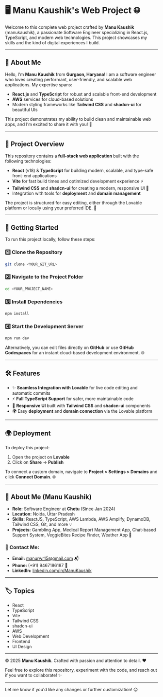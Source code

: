 # 🖥️ **Manu Kaushik's Web Project** 🌐

Welcome to this complete web project crafted by **Manu Kaushik** (manukaushik), a passionate Software Engineer specializing in React.js, TypeScript, and modern web technologies. This project showcases my skills and the kind of digital experiences I build.

---

## 📖 About Me

Hello, I'm **Manu Kaushik** from **Gurgaon, Haryana**! I am a software engineer who loves creating performant, user-friendly, and scalable web applications. My expertise spans:

- **React.js** and **TypeScript** for robust and scalable front-end development
- **AWS** services for cloud-based solutions
- Modern styling frameworks like **Tailwind CSS** and **shadcn-ui** for beautiful UIs

This project demonstrates my ability to build clean and maintainable web apps, and I’m excited to share it with you! 🚀

---

## 🧩 Project Overview

This repository contains a **full-stack web application** built with the following technologies:

- **React** (v18) & **TypeScript** for building modern, scalable, and type-safe front-end applications
- **Vite** for fast build times and optimized development experience ⚡️
- **Tailwind CSS** and **shadcn-ui** for creating a modern, responsive UI 🌈
- Integration with tools for **deployment** and **domain management**

The project is structured for easy editing, either through the Lovable platform or locally using your preferred IDE. 🔧

---

## 🚀 Getting Started

To run this project locally, follow these steps:

### 1️⃣ Clone the Repository

```bash
git clone <YOUR_GIT_URL>
```

### 2️⃣ Navigate to the Project Folder

```bash
cd <YOUR_PROJECT_NAME>
```

### 3️⃣ Install Dependencies

```bash
npm install
```

### 4️⃣ Start the Development Server

```bash
npm run dev
```

Alternatively, you can edit files directly on **GitHub** or use **GitHub Codespaces** for an instant cloud-based development environment. 🌐

---

## 🛠️ Features

- ✨ **Seamless Integration with Lovable** for live code editing and automatic commits
- ⚡ **Full TypeScript Support** for safer, more maintainable code
- 📱 **Responsive UI** built with **Tailwind CSS** and **shadcn-ui** components
- 🌍 Easy **deployment** and **domain connection** via the Lovable platform

---

## 🌍 Deployment

To deploy this project:

1. Open the project on **Lovable**
2. Click on **Share** → **Publish**

To connect a custom domain, navigate to **Project > Settings > Domains** and click **Connect Domain**. 🌐

---

## 💼 About Me (Manu Kaushik)

- **Role:** Software Engineer at **Chetu** (Since Jan 2024)
- **Location:** Noida, Uttar Pradesh
- **Skills:** ReactJS, TypeScript, AWS Lambda, AWS Amplify, DynamoDB, Tailwind CSS, Git, and more 💡
- **Projects:** Gambling App, Medical Report Management App, Chat-based Support System, VeggieBites Recipe Finder, Weather App 🌟

### 📧 Contact Me:

- **Email:** manurwr15@gmail.com 📬
- **Phone:** (+91) 9467186187 📱
- **LinkedIn:** [linkedin.com/in/ManuKaushik](https://linkedin.com/in/ManuKaushik)

---

## 🏷️ Topics

- React
- TypeScript
- Vite
- Tailwind CSS
- shadcn-ui
- AWS
- Web Development
- Frontend
- UI Design

---

© 2025 **Manu Kaushik**. Crafted with passion and attention to detail. ❤️

Feel free to explore this repository, experiment with the code, and reach out if you want to collaborate! ✨

---

Let me know if you'd like any changes or further customization! 😊
